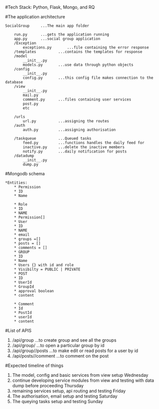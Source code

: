 #Tech Stack: Python, Flask, Mongo, and RQ


#The application architecture


	SocialGroup		...The main app folder

		run.py		...gets the application running
		app.py		...social group application
		/Exception
			exceptions.py		...file containing the error response
		/templates			...contains the templates for response
		/model
			__init__.py
			models.py		...use data through python objects 
		/config
			__init__.py
			config.py 		...this config file makes connection to the database
		/view
			__init__.py
			mail.py			
			comment.py		...files containing user services
			post.py
			etc

		/urls
			url.py			...assigning the routes
		/auth
			auth.py			...assigning authorisation
		
		/taskqueue			...Queued tasks
			feed.py			...functions handles the daily feed for
			inactive.py		...delete the inactive members
			notify.py		...daily notification for posts
		/datadump
			__init__.py
			dump.py




#Mongodb schema

	*Entities:
	    * Permission
		* ID 
		* Name

	    * Role
		* ID
		* NAME
		* Permission[]
	    * User
		* ID
		* NAME
		* email
		* groups =[]
		* posts = []
		* comments = []
	    * GROUP
		* ID
		* Name
		* Users {} with id and role
		* Visibilty = PUBLIC | PRIVATE
	    * POST
		* ID
		* UserId
		* GroupId
		* approval boolean
		* content
	    
	    * Comment
		* Id
		* PostId
		* userId
		* content
	


#List of APIS

1. /api/group				...to create group and see all the groups
2. /api/group/<id>				...to open a particular group by id
3. /api/group/<id>/posts			...to make edit or read posts for a user by id
4. /api/posts/<id>/comment			...to comment on the post


#Expected timeline of things

1. The model, config and basic services from view setup Wednesday
2. continue developing service modules from view and testing with data dump before proceeding Thursday
3. remaining services setup, api routing and testing Friday
4. The authorisation, email setup and testing Saturday
5. The queying tasks setup and testing Sunday



